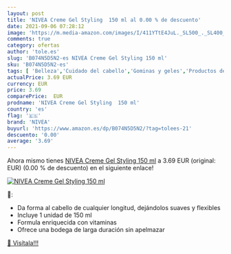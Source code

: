 ```yaml
---
layout: post
title: 'NIVEA Creme Gel Styling  150 ml al 0.00 % de descuento'
date: 2021-09-06 07:28:12
image: 'https://m.media-amazon.com/images/I/411YTtE4JuL._SL500_._SL400_.jpg'
comments: true
category: ofertas
author: 'tole.es'
slug: 'B074N5D5N2-es NIVEA Creme Gel Styling 150 ml'
sku: 'B074N5D5N2-es'
tags: [ 'Belleza','Cuidado del cabello','Gominas y geles','Productos de peinado','nivea', ]
actualPrice: 3.69 EUR
currency: EUR
price: 3.69
comparePrice:  EUR
prodname: 'NIVEA Creme Gel Styling  150 ml'
country: 'es'
flag: '🇪🇸'
brand: 'NIVEA'
buyurl: 'https://www.amazon.es/dp/B074N5D5N2/?tag=tolees-21'
descuento: '0.00'
average: '3.69'
---
```


Ahora mismo tienes [NIVEA Creme Gel Styling  150 ml](https://www.amazon.es/dp/B074N5D5N2/?tag=tolees-21) a 3.69 EUR (original:  EUR) (0.00 %  de descuento) en el siguiente enlace!

[![NIVEA Creme Gel Styling  150 ml](https://m.media-amazon.com/images/I/411YTtE4JuL._SL500_._SL400_.jpg)](https://www.amazon.es/dp/B074N5D5N2/?tag=tolees-21)

🔎:

- Da forma al cabello de cualquier longitud, dejándolos suaves y flexibles
- Incluye 1 unidad de 150 ml
- Formula enriquecida con vitaminas
- Ofrece una bodega de larga duración sin apelmazar

[🛒 Visítala!!!](https://www.amazon.es/dp/B074N5D5N2/?tag=tolees-21)
